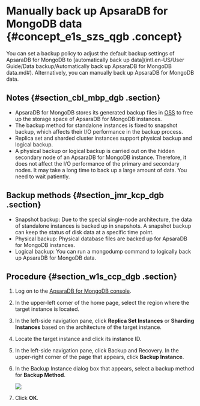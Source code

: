 # Manually back up ApsaraDB for MongoDB data {#concept_e1s_szs_qgb .concept}

You can set a backup policy to adjust the default backup settings of ApsaraDB for MongoDB to [automatically back up data](intl.en-US/User Guide/Data backup/Automatically back up ApsaraDB for MongoDB data.md#). Alternatively, you can manually back up ApsaraDB for MongoDB data.

## Notes {#section_cbl_mbp_dgb .section}

-   ApsaraDB for MongoDB stores its generated backup files in [OSS](https://www.alibabacloud.com/help/zh/doc-detail/31817.htm) to free up the storage space of ApsaraDB for MongoDB instances.
-   The backup method for standalone instances is fixed to snapshot backup, which affects their I/O performance in the backup process.
-   Replica set and sharded cluster instances support physical backup and logical backup.
-   A physical backup or logical backup is carried out on the hidden secondary node of an ApsaraDB for MongoDB instance. Therefore, it does not affect the I/O performance of the primary and secondary nodes. It may take a long time to back up a large amount of data. You need to wait patiently.

## Backup methods {#section_jmr_kcp_dgb .section}

-   Snapshot backup: Due to the special single-node architecture, the data of standalone instances is backed up in snapshots. A snapshot backup can keep the status of disk data at a specific time point.
-   Physical backup: Physical database files are backed up for ApsaraDB for MongoDB instances.
-   Logical backup: You can run a mongodump command to logically back up ApsaraDB for MongoDB data.

## Procedure {#section_w1s_ccp_dgb .section}

1.  Log on to the [ApsaraDB for MongoDB console](https://mongodb.console.aliyun.com/#/mongodb/list).
2.  In the upper-left corner of the home page, select the region where the target instance is located.
3.  In the left-side navigation pane, click **Replica Set Instances** or **Sharding Instances** based on the architecture of the target instance.
4.  Locate the target instance and click its instance ID.
5.  In the left-side navigation pane, click Backup and Recovery. In the upper-right corner of the page that appears, click **Backup Instance**.
6.  In the Backup Instance dialog box that appears, select a backup method for **Backup Method**.

    ![](http://static-aliyun-doc.oss-cn-hangzhou.aliyuncs.com/assets/img/6722/15561796677041_en-US.png)

7.  Click **OK**.

